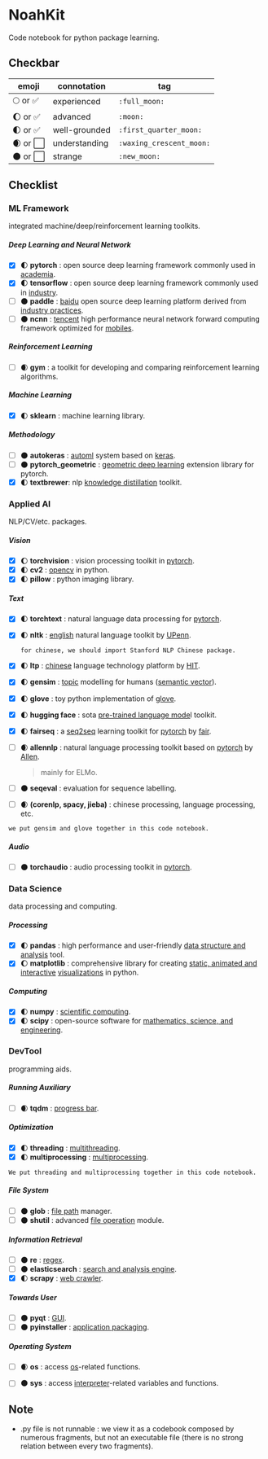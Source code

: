 # NoahKit
Code notebook for python package learning.

## Checkbar

| emoji                     | connotation   | tag                      |
| ------------------------- | ------------- | ------------------------ |
| 🌕 or :white_check_mark:   | experienced   | `:full_moon:`            |
| 🌔 or :white_check_mark:   | advanced      | `:moon:`                 |
| 🌓 or :white_check_mark:   | well-grounded | `:first_quarter_moon:`   |
| 🌒 or :white_large_square: | understanding | `:waxing_crescent_moon:` |
| 🌑 or :white_large_square: | strange       | `:new_moon:`             |

## Checklist

### ML Framework

integrated machine/deep/reinforcement learning toolkits.

##### Deep Learning and Neural Network

- [x] :first_quarter_moon: **pytorch** : open source deep learning framework commonly used in <u>academia</u>.
- [x] :first_quarter_moon: **tensorflow** : open source deep learning framework commonly used in <u>industry</u>.
- [ ] :new_moon: **paddle** : <u>baidu</u> open source deep learning platform derived from <u>industry practices</u>.
- [ ] :new_moon: **ncnn** : <u>tencent</u> high performance neural network forward computing framework optimized for <u>mobiles</u>.

##### Reinforcement Learning

- [ ] :waxing_crescent_moon: **gym** : a toolkit for developing and comparing reinforcement learning algorithms.

##### Machine Learning

- [x] :first_quarter_moon: **sklearn** : machine learning library.

##### Methodology

- [ ] :new_moon: **autokeras** : <u>automl</u> system based on <u>keras</u>. 
- [ ] :new_moon: **pytorch_geometric** : <u>geometric deep learning</u> extension library for pytorch.
- [x] :first_quarter_moon: **textbrewer**: nlp <u>knowledge distillation</u> toolkit.

### Applied AI

NLP/CV/etc. packages.

##### Vision

- [x] :moon: **torchvision** : vision processing toolkit in <u>pytorch</u>.
- [x] :first_quarter_moon: ​**cv2** : <u>opencv</u> in python.
- [x] :first_quarter_moon: ​**pillow** : python imaging library.

##### Text

- [x] :first_quarter_moon: **torchtext** : natural language data processing for <u>pytorch</u>.

- [x] :first_quarter_moon: **nltk** : <u>english</u> natural language toolkit by <u>UPenn</u>.

  `for chinese, we should import Stanford NLP Chinese package.`

- [x] :first_quarter_moon: **ltp** : <u>chinese</u> language technology platform by <u>HIT</u>.

- [x] :first_quarter_moon: **gensim** : <u>topic</u> modelling for humans (<u>semantic vector</u>).

- [x] :first_quarter_moon: **glove** : toy python implementation of <u>glove</u>.

- [x] :first_quarter_moon: ​**hugging face** : sota <u>pre-trained language mode</u>l toolkit.

- [x] :first_quarter_moon: ​**fairseq** : a <u>seq2seq</u> learning toolkit for <u>pytorch</u> by <u>fair</u>.

- [ ] :waxing_crescent_moon: **allennlp** : natural language processing toolkit based on <u>pytorch</u> by <u>Allen</u>.

  > mainly for ELMo.

- [ ] :new_moon: **seqeval** : evaluation for sequence labelling.

- [ ] :waxing_crescent_moon: **​(corenlp, spacy, jieba)** : chinese processing, language processing, etc.

`we put gensim and glove together in this code notebook.`

##### Audio

- [ ] :new_moon: ​**torchaudio** : audio processing toolkit in <u>pytorch</u>.

### Data Science

data processing and computing.

##### Processing

- [x] :first_quarter_moon: **pandas** : high performance and user-friendly <u>data structure and analysis</u> tool.
- [x] :moon: **matplotlib** : comprehensive library for creating <u>static, animated and interactive</u> <u>visualizations</u>  in python.

##### Computing

- [x] :first_quarter_moon: **numpy** : <u>scientific computing</u>.
- [x] :first_quarter_moon: **scipy** : open-source software for <u>mathematics, science, and engineering</u>.

### DevTool

programming aids.

##### Running Auxiliary

- [ ] :waxing_crescent_moon: ​**tqdm** : <u>progress bar</u>.

##### Optimization

- [x] :first_quarter_moon: **threading** : <u>multithreading</u>.
- [x] :first_quarter_moon: **multiprocessing** : <u>multiprocessing</u>.

`We put threading and multiprocessing together in this code notebook.`

##### File System

- [ ] :new_moon: ​**glob** : <u>file path</u> manager.
- [ ] :new_moon: ​**shutil** : advanced <u>file operation</u> module.

##### Information Retrieval

- [ ] :new_moon: ​**re** : <u>regex</u>.
- [ ] :new_moon: ​**elasticsearch** : <u>search and analysis engine</u>.
- [x] :first_quarter_moon: **scrapy** : <u>web crawler</u>.

##### Towards User

- [ ] :new_moon: ​**pyqt** : <u>GUI</u>.    
- [ ] :new_moon: ​**pyinstaller** : <u>application packaging</u>.

##### Operating System

- [ ] :waxing_crescent_moon: **os** : access <u>os</u>-related functions.

- [ ] :new_moon: ​**sys** : access <u>interpreter</u>-related variables and functions.

## Note
- .py file is not runnable : we view it as a codebook composed by numerous fragments, but not an executable file 
(there is no strong relation between every two fragments).
